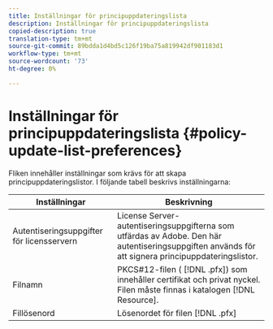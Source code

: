 ```yaml
---
title: Inställningar för principuppdateringslista
description: Inställningar för principuppdateringslista
copied-description: true
translation-type: tm+mt
source-git-commit: 89bdda1d4bd5c126f19ba75a819942df901183d1
workflow-type: tm+mt
source-wordcount: '73'
ht-degree: 0%

---
```



# Inställningar för principuppdateringslista {#policy-update-list-preferences}

Fliken innehåller inställningar som krävs för att skapa principuppdateringslistor. I följande tabell beskrivs inställningarna:

| Inställningar | Beskrivning |
|---|---|
| Autentiseringsuppgifter för licensservern | License Server-autentiseringsuppgifterna som utfärdas av Adobe. Den här autentiseringsuppgiften används för att signera principuppdateringslistor. |
| Filnamn | PKCS#12-filen ( [!DNL .pfx]) som innehåller certifikat och privat nyckel. Filen måste finnas i katalogen [!DNL Resource]. |
| Fillösenord | Lösenordet för filen [!DNL .pfx] |

